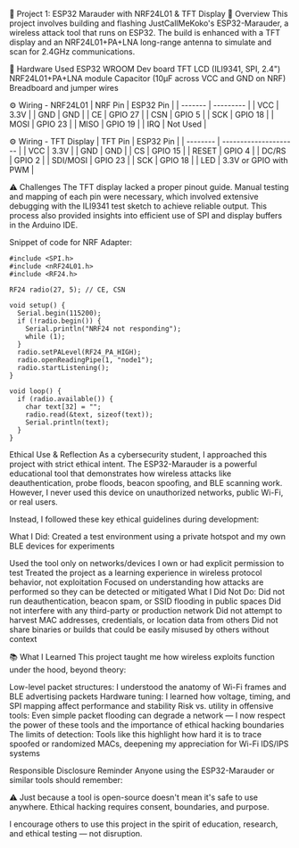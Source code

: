 📁 Project 1: ESP32 Marauder with NRF24L01 & TFT Display
🧠 Overview
This project involves building and flashing JustCallMeKoko's ESP32-Marauder, a wireless attack tool that runs on ESP32. The build is enhanced with a TFT display and an NRF24L01+PA+LNA long-range antenna to simulate and scan for 2.4GHz communications.

🔌 Hardware Used
ESP32 WROOM Dev board
TFT LCD (ILI9341, SPI, 2.4")
NRF24L01+PA+LNA module
Capacitor (10μF across VCC and GND on NRF)
Breadboard and jumper wires

⚙️ Wiring - NRF24L01
| NRF Pin | ESP32 Pin |
| ------- | --------- |
| VCC     | 3.3V      |
| GND     | GND       |
| CE      | GPIO 27   |
| CSN     | GPIO 5    |
| SCK     | GPIO 18   |
| MOSI    | GPIO 23   |
| MISO    | GPIO 19   |
| IRQ     | Not Used  |


⚙️ Wiring - TFT Display
| TFT Pin  | ESP32 Pin             |
| -------- | --------------------- |
| VCC      | 3.3V                  |
| GND      | GND                   |
| CS       | GPIO 15               |
| RESET    | GPIO 4                |
| DC/RS    | GPIO 2                |
| SDI/MOSI | GPIO 23               |
| SCK      | GPIO 18               |
| LED      | 3.3V or GPIO with PWM |



⚠️ Challenges
The TFT display lacked a proper pinout guide. Manual testing and mapping of each pin were necessary, which involved extensive debugging with the ILI9341 test sketch to achieve reliable output. This process also provided insights into efficient use of SPI and display buffers in the Arduino IDE.

Snippet of code for NRF Adapter:
```
#include <SPI.h>
#include <nRF24L01.h>
#include <RF24.h>

RF24 radio(27, 5); // CE, CSN

void setup() {
  Serial.begin(115200);
  if (!radio.begin()) {
    Serial.println("NRF24 not responding");
    while (1);
  }
  radio.setPALevel(RF24_PA_HIGH);
  radio.openReadingPipe(1, "node1");
  radio.startListening();
}

void loop() {
  if (radio.available()) {
    char text[32] = "";
    radio.read(&text, sizeof(text));
    Serial.println(text);
  }
}
```


Ethical Use & Reflection
As a cybersecurity student, I approached this project with strict ethical intent. The ESP32-Marauder is a powerful educational tool that demonstrates how wireless attacks like deauthentication, probe floods, beacon spoofing, and BLE scanning work. However, I never used this device on unauthorized networks, public Wi-Fi, or real users.

Instead, I followed these key ethical guidelines during development:

What I Did:
Created a test environment using a private hotspot and my own BLE devices for experiments

Used the tool only on networks/devices I own or had explicit permission to test
Treated the project as a learning experience in wireless protocol behavior, not exploitation
Focused on understanding how attacks are performed so they can be detected or mitigated
What I Did Not Do:
Did not run deauthentication, beacon spam, or SSID flooding in public spaces
Did not interfere with any third-party or production network
Did not attempt to harvest MAC addresses, credentials, or location data from others
Did not share binaries or builds that could be easily misused by others without context

📚 What I Learned
This project taught me how wireless exploits function under the hood, beyond theory:

Low-level packet structures: I understood the anatomy of Wi-Fi frames and BLE advertising packets
Hardware tuning: I learned how voltage, timing, and SPI mapping affect performance and stability
Risk vs. utility in offensive tools: Even simple packet flooding can degrade a network — I now respect the power of these tools and the importance of ethical hacking boundaries
The limits of detection: Tools like this highlight how hard it is to trace spoofed or randomized MACs, deepening my appreciation for Wi-Fi IDS/IPS systems

Responsible Disclosure Reminder
Anyone using the ESP32-Marauder or similar tools should remember:

⚠️ Just because a tool is open-source doesn't mean it's safe to use anywhere.
Ethical hacking requires consent, boundaries, and purpose.

I encourage others to use this project in the spirit of education, research, and ethical testing — not disruption.

